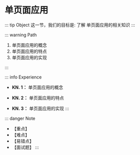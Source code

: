 # 单页面应用

::: tip Object
这一节，我们的目标是: 了解 单页面应用的相关知识
:::

::: warning Path

1. 单页面应用的概念
2. 单页面应用的特点
3. 单页面应用的实现

:::

::: info Experience

* **KN. 1：** 单页面应用的概念

* **KN. 2：** 单页面应用的特点

* **KN. 3：** 单页面应用的实现
:::

::: danger Note

* 【重点】
* 【难点】
* 【易错点】
* 【面试题】
:::
